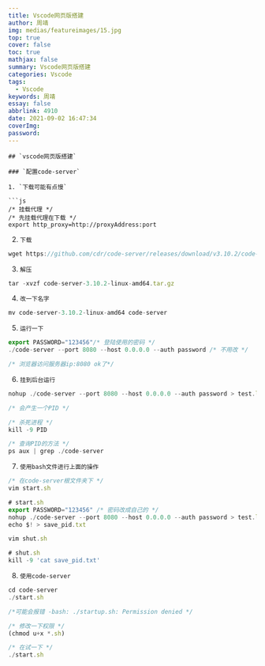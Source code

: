 ```yaml
---
title: Vscode网页版搭建
author: 周靖
img: medias/featureimages/15.jpg
top: true
cover: false
toc: true
mathjax: false
summary: Vscode网页版搭建
categories: Vscode
tags:
  - Vscode
keywords: 周靖
essay: false
abbrlink: 4910
date: 2021-09-02 16:47:34
coverImg:
password:
---
```


```
## `vscode网页版搭建`

### `配置code-server`

1. `下载可能有点慢`

```js
/* 挂载代理 */
/* 先挂载代理在下载 */
export http_proxy=http://proxyAddress:port
```

2. `下载`

```js
wget https://github.com/cdr/code-server/releases/download/v3.10.2/code-server-3.10.2-linux-amd64.tar.gz
```

3. `解压`

```js
tar -xvzf code-server-3.10.2-linux-amd64.tar.gz
```

4. `改一下名字`

```js
mv code-server-3.10.2-linux-amd64 code-server
```

5. `运行一下`

```js
export PASSWORD="123456"/* 登陆使用的密码 */
./code-server --port 8080 --host 0.0.0.0 --auth password /* 不用改 */

/* 浏览器访问服务器ip:8080 ok了*/
```

6. `挂到后台运行`

```js
nohup ./code-server --port 8080 --host 0.0.0.0 --auth password > test.log 2>&1 &

/* 会产生一个PID */

/* 杀死进程 */
kill -9 PID

/* 查询PID的方法 */
ps aux | grep ./code-server
```

7. `使用bash文件进行上面的操作`

```js
/* 在code-server根文件夹下 */
vim start.sh

# start.sh
export PASSWORD="123456" /* 密码改成自己的 */
nohup ./code-server --port 8080 --host 0.0.0.0 --auth password > test.log 2>&1 &
echo $! > save_pid.txt

vim shut.sh

# shut.sh
kill -9 'cat save_pid.txt'
```

8. `使用code-server`

```js
cd code-server
./start.sh

/*可能会报错 -bash: ./startup.sh: Permission denied */

/* 修改一下权限 */
(chmod u+x *.sh)

/* 在试一下 */
./start.sh
```
```
